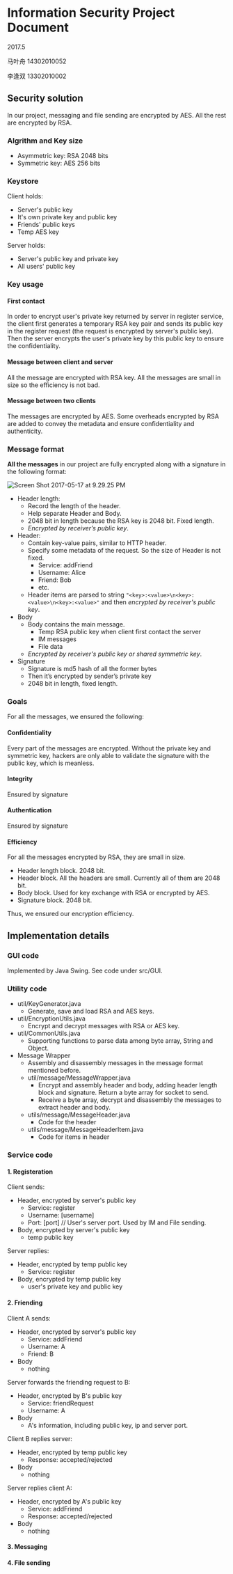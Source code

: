 # Information Security Project Document

2017.5

马叶舟 14302010052

李逢双 13302010002

## Security solution

In our project, messaging and file sending are encrypted by AES. All the rest are encrypted by RSA.

### Algrithm and Key size

- Asymmetric key: RSA 2048 bits
- Symmetric key: AES 256 bits

### Keystore

Client holds:

- Server's public key
- It's own private key and public key
- Friends' public keys
- Temp AES key

Server holds:

- Server's public key and private key
- All users' public key

### Key usage

#### First contact

In order to encrypt user's private key returned by server in register service, the client first generates a temporary RSA key pair and sends its public key in the register request (the request is encrypted by server's public key). Then the server encrypts the user's private key by this public key to ensure the confidentiality.

#### Message between client and server

All the message are encrypted with RSA key. All the messages are small in size so the efficiency is not bad.

#### Message between two clients

The messages are encrypted by AES. Some overheads encrypted by RSA are added to convey the metadata and ensure confidentiality and authenticity.

### Message format

**All the messages** in our project are fully encrypted along with a signature in the following format:

 ![Screen Shot 2017-05-17 at 9.29.25 PM](https://cloud.githubusercontent.com/assets/6532225/26182030/8089c370-3ba7-11e7-903d-bf2ea96f968c.png)

- Header length:
  - Record the length of the header. 
  - Help separate Header and Body.
  - 2048 bit in length because the RSA key is 2048 bit. Fixed length.
  - *Encrypted by receiver’s public key*.
- Header:
  - Contain key-value pairs, similar to HTTP header.
  - Specify some metadata of the request. So the size of Header is not fixed.
    - Service: addFriend
    - Username: Alice
    - Friend: Bob
    - etc.
  - Header items are parsed to string `"<key>:<value>\n<key>:<value>\n<key>:<value>"` and then *encrypted by receiver's public key*.
- Body
  - Body contains the main message.
    - Temp RSA public key when client first contact the server
    - IM messages
    - File data
  - *Encrypted by receiver's public key or shared symmetric key*.
- Signature
  - Signature is md5 hash of all the former bytes 
  - Then it’s encrypted by sender’s private key
  - 2048 bit in length, fixed length.

### Goals

For all the messages, we ensured the following:

#### Confidentiality

Every part of the messages are encrypted. Without the private key and symmetric key, hackers are only able to validate the signature with the public key, which is meanless.

#### Integrity

Ensured by signature

#### Authentication

Ensured by signature

#### Efficiency

For all the messages encrypted by RSA, they are small in size.

- Header length block. 2048 bit.
- Header block. All the headers are small. Currently all of them are 2048 bit.
- Body block. Used for key exchange with RSA or encrypted by AES.
- Signature block. 2048 bit.

Thus, we ensured our encryption efficiency.

## Implementation details

### GUI code

Implemented by Java Swing. See code under src/GUI.

### Utility code

- util/KeyGenerator.java
  - Generate, save and load RSA and AES keys.
- util/EncryptionUtils.java
  - Encrypt and decrypt messages with RSA or AES key.
- util/CommonUtils.java
  - Supporting functions to parse data among byte array, String and Object.
- Message Wrapper
  - Assembly and disassembly messages in the message format mentioned before.
  - util/message/MessageWrapper.java
    - Encrypt and assembly header and body, adding header length block and signature. Return a byte array for socket to send.
    - Receive a byte array, decrypt and disassembly the messages to extract header and body.
  - utils/message/MessageHeader.java
    - Code for the header
  - utils/message/MessageHeaderItem.java
    - Code for items in header

### Service code

#### 1. Registeration

Client sends:

- Header, encrypted by server's public key
  - Service: register
  - Username: [username]
  - Port: [port] // User's server port. Used by IM and File sending. 
- Body, encrypted by server's public key
  - temp public key

Server replies:

- Header, encrypted by temp public key
  - Service: register
- Body, encrypted by temp public key
  - user's private key and public key

#### 2. Friending

Client A sends:

- Header, encrypted by server's public key
  - Service: addFriend
  - Username: A
  - Friend: B
- Body
  - nothing

Server forwards the friending request to B:

- Header, encrypted by B's public key
  - Service: friendRequest
  - Username: A
- Body
  - A's information, including public key, ip and server port.

Client B replies server:

- Header, encrypted by temp public key
  - Response: accepted/rejected
- Body
  - nothing

Server replies client A:

- Header, encrypted by A's public key
  - Service: addFriend
  - Response: accepted/rejected
- Body
  - nothing

#### 3. Messaging

#### 4. File sending



